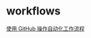 # workflows

[使用 GitHub 操作自动化工作流程](https://help.github.com/cn/actions/automating-your-workflow-with-github-actions)

